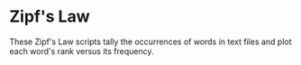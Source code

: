 # Zipf's Law

These Zipf's Law scripts tally the occurrences of words in text files and plot each word's rank versus its frequency.
